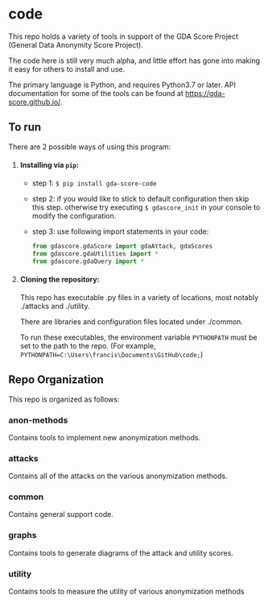
# code  
  
This repo holds a variety of tools in support of the GDA Score Project (General Data Anonymity Score Project).  
  
The code here is still very much alpha, and little effort has gone into making it easy for others to install and use.  
  
The primary language is Python, and requires Python3.7 or later. API documentation for some of the tools can be found at https://gda-score.github.io/.  
  
## To run  
  
There are 2 possible ways of using this program:  
  
1. #### Installing via `pip`:  
   - step 1: `$ pip install gda-score-code`  
          
   - step 2: if you would like to stick to default configuration then skip this step. otherwise try executing `$ gdascore_init` in your console  to modify the configuration.  
  
   - step 3: use following import statements in your code:  
	   ```python  
	   from gdascore.gdaScore import gdaAttack, gdaScores  
	   from gdascore.gdaUtilities import *
	   from gdascore.gdaQuery import *
	   ```  
  
2. #### Cloning the repository:  
  
   This repo has executable .py files in a variety of locations, most notably ./attacks and ./utility.  
  
   There are libraries and configuration files located under ./common.  
  
   To run these executables, the environment variable `PYTHONPATH` must be set to the path to the repo. (For example,      `PYTHONPATH=C:\Users\francis\Documents\GitHub\code;`)  
  
  
## Repo Organization  
  
This repo is organized as follows:  
  
### anon-methods  
  
Contains tools to implement new anonymization methods.  
  
### attacks  
  
Contains all of the attacks on the various anonymization methods.  
  
### common  
  
Contains general support code.  
  
### graphs  
  
Contains tools to generate diagrams of the attack and utility scores.  
  
### utility  
  
Contains tools to measure the utility of various anonymization methods